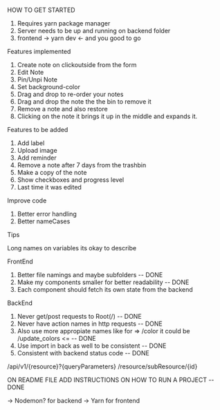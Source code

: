 HOW TO GET STARTED

1. Requires yarn package manager
2. Server needs to be up and running on backend folder
3. frontend -> yarn dev <- and you good to go

Features implemented

1. Create note on clickoutside from the form
2. Edit Note
3. Pin/Unpi Note
4. Set background-color
5. Drag and drop to re-order your notes
6. Drag and drop the note the the bin to remove it
7. Remove a note and also restore
8. Clicking on the note it brings it up in the middle and expands it.

Features to be added

1. Add label
2. Upload image
3. Add reminder
4. Remove a note after 7 days from the trashbin
5. Make a copy of the note
6. Show checkboxes and progress level
7. Last time it was edited

Improve code

1. Better error handling
2. Better nameCases

Tips

Long names on variables its okay to describe

FrontEnd

1. Better file namings and maybe subfolders -- DONE
2. Make my components smaller for better readability -- DONE
3. Each component should fetch its own state from the backend

BackEnd

1. Never get/post requests to Root(/) -- DONE
2. Never have action names in http requests -- DONE
3. Also use more appropiate names like for => /color it could be /update_colors <= -- DONE
4. Use import in back as well to be consistent -- DONE
5. Consistent with backend status code -- DONE

/api/v1/{resource}?{queryParameters}
/resource/subResource/{id}

ON README FILE ADD INSTRUCTIONS ON HOW TO RUN A PROJECT -- DONE

-> Nodemon? for backend
-> Yarn for frontend
